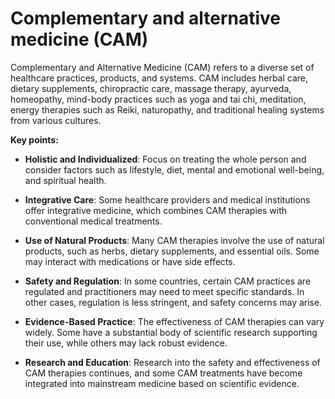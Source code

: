 # Complementary and alternative medicine (CAM)

Complementary and Alternative Medicine (CAM) refers to a diverse set of healthcare practices, products, and systems. CAM includes herbal care, dietary supplements, chiropractic care, massage therapy, ayurveda, homeopathy, mind-body practices such as yoga and tai chi, meditation, energy therapies such as Reiki, naturopathy, and traditional healing systems from various cultures.

**Key points:**

* **Holistic and Individualized**: Focus on treating the whole person and consider factors such as lifestyle, diet, mental and emotional well-being, and spiritual health.

* **Integrative Care**: Some healthcare providers and medical institutions offer integrative medicine, which combines CAM therapies with conventional medical treatments.

* **Use of Natural Products**: Many CAM therapies involve the use of natural products, such as herbs, dietary supplements, and essential oils. Some may interact with medications or have side effects.

* **Safety and Regulation**: In some countries, certain CAM practices are regulated and practitioners may need to meet specific standards. In other cases, regulation is less stringent, and safety concerns may arise.

* **Evidence-Based Practice**: The effectiveness of CAM therapies can vary widely. Some have a substantial body of scientific research supporting their use, while others may lack robust evidence.

* **Research and Education**: Research into the safety and effectiveness of CAM therapies continues, and some CAM treatments have become integrated into mainstream medicine based on scientific evidence.
